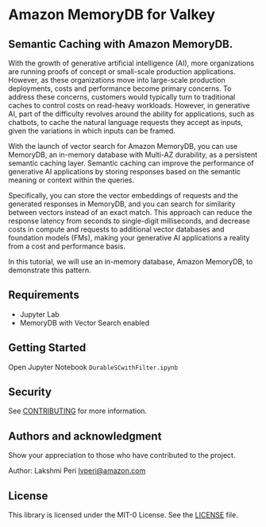 # Amazon MemoryDB for Valkey
## Semantic Caching with Amazon MemoryDB. 

With the growth of generative artificial intelligence (AI), more organizations are running proofs of concept or small-scale production applications. However, as these organizations move into large-scale production deployments, costs and performance become primary concerns. To address these concerns, customers would typically turn to traditional caches to control costs on read-heavy workloads. However, in generative AI, part of the difficulty revolves around the ability for applications, such as chatbots, to cache the natural language requests they accept as inputs, given the variations in which inputs can be framed.

With the launch of vector search for Amazon MemoryDB, you can use MemoryDB, an in-memory database with Multi-AZ durability, as a persistent semantic caching layer. Semantic caching can improve the performance of generative AI applications by storing responses based on the semantic meaning or context within the queries.

Specifically, you can store the vector embeddings of requests and the generated responses in MemoryDB, and you can search for similarity between vectors instead of an exact match. This approach can reduce the response latency from seconds to single-digit milliseconds, and decrease costs in compute and requests to additional vector databases and foundation models (FMs), making your generative AI applications a reality from a cost and performance basis.

In this tutorial, we will use an in-memory database, Amazon MemoryDB, to demonstrate this pattern.


## Requirements
- Jupyter Lab
- MemoryDB with Vector Search enabled

## Getting Started
Open Jupyter Notebook `DurableSCwithFilter.ipynb`

## Security
See   [CONTRIBUTING](CONTRIBUTING.md) for more information.

## Authors and acknowledgment
Show your appreciation to those who have contributed to the project.

Author: Lakshmi Peri <lvperi@amazon.com>


## License
This library is licensed under the MIT-0 License. See the [LICENSE](LICENSE.md) file.

